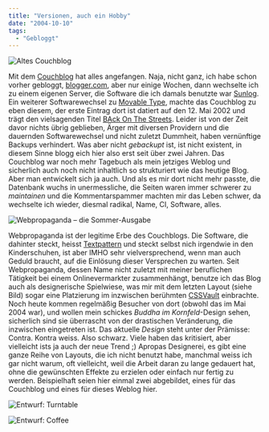```yaml
---
title: "Versionen, auch ein Hobby"
date: "2004-10-10"
tags:
  - "Gebloggt"
---
```


![Altes Couchblog](/images/webpropaganda/166.jpg)

Mit dem [Couchblog](https://couchblog.de/couchblog/) hat alles angefangen. Naja, nicht ganz, ich habe schon vorher gebloggt, [blogger.com](http://blogger.com), aber nur einige Wochen, dann wechselte ich zu einem eigenen Server, die Software die ich damals benutzte war [Sunlog](http://sunlog.org/). Ein weiterer Softwarewechsel zu [Movable Type](http://movabletype.org), machte das Couchblog zu eben diesem, der erste Eintrag dort ist datiert auf den 12. Mai 2002 und trägt den vielsagenden Titel [BAck On The Streets](http://www.couchblog.de/couchblog/archives/2002/05/back_on_the_streets.php). Leider ist von der Zeit davor nichts übrig geblieben, Ärger mit diversen Providern und die dauernden Softwarewechsel und nicht zuletzt Dummheit, haben vernünftige Backups verhindert. Was aber nicht _gebackupt_ ist, ist nicht existent, in diesem Sinne blogg eich hier also erst seit über zwei Jahren. Das Couchblog war noch mehr Tagebuch als mein jetziges Weblog und sicherlich auch noch nicht inhaltlich so strukturiert wie das heutige Blog. Aber man entwickelt sich ja auch. Und als es mir dort nicht mehr passte, die Datenbank wuchs in unermessliche, die Seiten waren immer schwerer zu _maintainen_ und die Kommentarspammer machten mir das Leben schwer, da wechselte ich wieder, diesmal radikal, Name, CI, Software, alles.

![Webpropaganda – die Sommer-Ausgabe](/images/webpropaganda/167.gif)

Webpropaganda ist der legitime Erbe des Couchblogs. Die Software, die dahinter steckt, heisst [Textpattern](http://textpattern.com) und steckt selbst nich irgendwie in den Kinderschuhen, ist aber IMHO sehr vielversprechend, wenn man auch Geduld braucht, auf die Einlösung dieser Versprechen zu warten. Seit Webpropaganda, dessen Name nicht zuletzt mit meiner beruflichen Tätigkeit bei einem Onlinevermarkter zusammenhängt, benutze ich das Blog auch als designerische Spielwiese, was mir mit dem letzten Layout (siehe Bild) sogar eine Platzierung im inzwischen berühmten [CSSVault](http://cssvault.com) einbrachte. Noch heute kommen regelmäßig Besucher von dort (obwohl das im Mai 2004 war), und wollen mein schickes _Buddha im Kornfeld_\-Design sehen, sicherlich sind sie überrascht von der drastischen Veränderung, die inzwischen eingetreten ist. Das aktuelle _Design_ steht unter der Prämisse: Contra. Kontra weiss. Also schwarz. Viele haben das kritisiert, aber vielleicht ists ja auch der neue Trend ;) Apropas Designerei, es gibt eine ganze Reihe von Layouts, die ich nicht benutzt habe, manchmal weiss ich gar nicht warum, oft vielleicht, weil die Arbeit daran zu lange gedauert hat, ohne die gewünschten Effekte zu erzielen oder einfach nur fertig zu werden. Beispielhaft seien hier einmal zwei abgebildet, eines für das Couchblog und eines für dieses Weblog hier.

![Entwurf: Turntable](/images/webpropaganda/168.jpg)

![Entwurf: Coffee](/images/webpropaganda/169.jpg)
